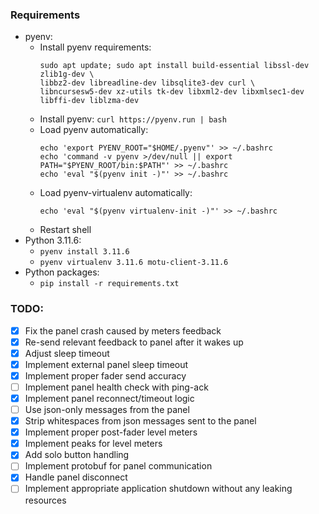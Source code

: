 ### Requirements
- pyenv:
    - Install pyenv requirements:
        ```
        sudo apt update; sudo apt install build-essential libssl-dev zlib1g-dev \
        libbz2-dev libreadline-dev libsqlite3-dev curl \
        libncursesw5-dev xz-utils tk-dev libxml2-dev libxmlsec1-dev libffi-dev liblzma-dev
        ```
    - Install pyenv: ```curl https://pyenv.run | bash```
    - Load pyenv automatically:
        ```
        echo 'export PYENV_ROOT="$HOME/.pyenv"' >> ~/.bashrc
        echo 'command -v pyenv >/dev/null || export PATH="$PYENV_ROOT/bin:$PATH"' >> ~/.bashrc
        echo 'eval "$(pyenv init -)"' >> ~/.bashrc
        ```
    - Load pyenv-virtualenv automatically:
        ```
        echo 'eval "$(pyenv virtualenv-init -)"' >> ~/.bashrc
        ```
    - Restart shell
- Python 3.11.6:
    - ```pyenv install 3.11.6```
    - ```pyenv virtualenv 3.11.6 motu-client-3.11.6```
- Python packages:
    - ```pip install -r requirements.txt```

### TODO:
- [x] Fix the panel crash caused by meters feedback
- [x] Re-send relevant feedback to panel after it wakes up
- [x] Adjust sleep timeout
- [x] Implement external panel sleep timeout
- [x] Implement proper fader send accuracy
- [ ] Implement panel health check with ping-ack
- [x] Implement panel reconnect/timeout logic
- [ ] Use json-only messages from the panel
- [x] Strip whitespaces from json messages sent to the panel
- [x] Implement proper post-fader level meters
- [x] Implement peaks for level meters
- [x] Add solo button handling
- [ ] Implement protobuf for panel communication
- [x] Handle panel disconnect
- [ ] Implement appropriate application shutdown without any leaking resources
